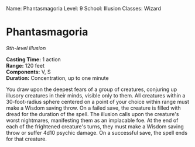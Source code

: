 Name: Phantasmagoria
Level: 9
School: Illusion
Classes: Wizard

# Phantasmagoria
_9th-level illusion_

**Casting Time:** 1 action    
**Range:** 120 feet   
**Components:** V, S   
**Duration:** Concentration, up to one minute 

You draw upon the deepest fears of a group of creatures, conjuring up illusory creatures in their minds, visible only to them. All creatures within a 30-foot-radius sphere centered on a point of your choice within range must make a Wisdom saving throw. On a failed save, the creature is filled with dread for the duration of the spell. The illusion calls upon the creature's worst nightmares, manifesting them as an implacable foe. At the end of each of the frightened creature's turns, they must make a Wisdom saving throw or suffer 4d10 psychic damage. On a successful save, the spell ends for that creature. 
